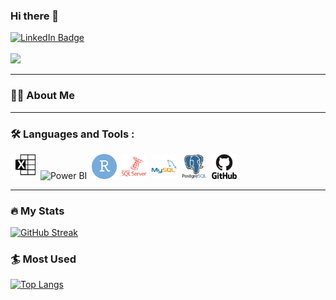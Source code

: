 ### Hi there 👋


<!--
**KyeongJeKim/KyeongJeKim** is a ✨ _special_ ✨ repository because its `README.md` (this file) appears on your GitHub profile.

Here are some ideas to get you started:
- WEB
- https://www.sitepoint.com/github-profile-readme/
- https://github-readme-streak-stats.herokuapp.com/demo/

- 🔭 I’m currently working on ...
- 🌱 I’m currently learning ...
- 👯 I’m looking to collaborate on ...
- 🤔 I’m looking for help with ...
- 💬 Ask me about ...
- 📫 How to reach me: ...
- 😄 Pronouns: ...
- ⚡ Fun fact: ...
-->

<div id="badges">
  <a href="www.linkedin.com/in/kjkim90/">
    <img src="https://img.shields.io/badge/LinkedIn-blue?style=for-the-badge&logo=linkedin&logoColor=white" alt="LinkedIn Badge"/>
  </a>
</div>

<img src="https://komarev.com/ghpvc/?username=KyeongJekim&style=flat-square&color=blue" alt=""/>

<!-- > -->

<div id="header" align="left">
    <img src="https://media.giphy.com/media/LWJ7cKyiWPCnVyuAhT/giphy.gif" width="250"/>
<!--   <img src="https://media.giphy.com/media/M9gbBd9nbDrOTu1Mqx/giphy.gif" width=auto/> -->
  </a>
</div>

---

### :technologist: About Me


---

### :hammer_and_wrench: Languages and Tools :
<div>
  <img src="https://github.com/microsoft/PowerBI-Icons/blob/main/SVG/Excel-Workbook.svg" title="Excel" alt="Excel" width="40" height="40"/>&nbsp;
  <img src="https://github.com/microsoft/PowerBI-Icons/blob/main/SVG/Power-BI.svg" title="Power BI" alt="Power BI" width="40" height="40"/>&nbsp;
  <img src="https://github.com/devicons/devicon/blob/master/icons/rstudio/rstudio-original.svg" title="R" alt="R" width="40" height="40"/>&nbsp;
  <img src="https://github.com/devicons/devicon/blob/master/icons/microsoftsqlserver/microsoftsqlserver-plain-wordmark.svg" title="MSSQL" alt="MSSQL" width="40" height="40"/>&nbsp;
  <img src="https://github.com/devicons/devicon/blob/master/icons/mysql/mysql-original-wordmark.svg" title="MySQL" alt="MySQL" width="40" height="40"/>&nbsp;
  <img src="https://github.com/devicons/devicon/blob/master/icons/postgresql/postgresql-original-wordmark.svg" title="PostgreSQL" alt="PostgreSQL" width="40" height="40"/>&nbsp;
  <img src="https://github.com/devicons/devicon/blob/master/icons/github/github-original-wordmark.svg" title="GitHub" **alt="GitHub" width="40" height="40"/>
</div>

-----

### :fire: My Stats

[![GitHub Streak](https://github-readme-streak-stats.herokuapp.com?user=KyeongJeKim&theme=dark&type=png)](https://git.io/streak-stats)

### :surfer: Most Used

[![Top Langs](https://github-readme-stats.vercel.app/api/top-langs/?username=KyeongJeKim&layout=compact&theme=vision-friendly-dark)](https://github.com/anuraghazra/github-readme-stats)
